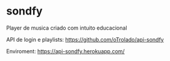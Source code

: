 # sondfy
Player de musica criado com intuito educacional

API de login e playlists:
https://github.com/oTrolado/api-sondfy

Enviroment:
https://api-sondfy.herokuapp.com/


